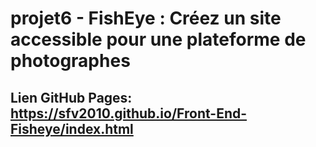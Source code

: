 # projet6 - FishEye : Créez un site accessible pour une plateforme de photographes

## Lien GitHub Pages: https://sfv2010.github.io/Front-End-Fisheye/index.html
